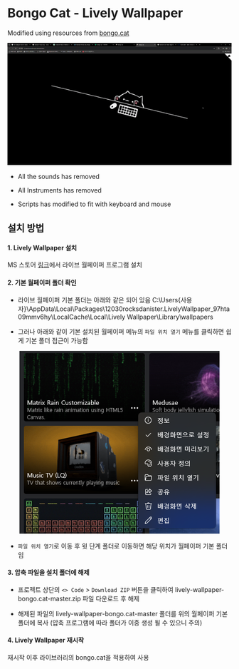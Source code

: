 # Bongo Cat - Lively Wallpaper
Modified using resources from [bongo.cat](https://github.com/Externalizable/bongo.cat)
<p align="center">
  <a href="https://bongo.cat">
    <img src="lively_p.gif">
  </a>  
</p>

- All the sounds has removed

- All Instruments has removed

- Scripts has modified to fit with keyboard and mouse

## 설치 방법
#### 1. Lively Wallpaper 설치
MS 스토어 [링크](https://apps.microsoft.com/detail/9ntm2qc6qws7?hl=ko-kr&gl=US)에서 라이브 월페이퍼 프로그램 설치

#### 2. 기본 월페이퍼 폴더 확인
- 라이브 월페이퍼 기본 폴더는 아래와 같은 되어 있음
C:\Users\{사용자}\AppData\Local\Packages\12030rocksdanister.LivelyWallpaper_97hta09mmv6hy\LocalCache\Local\Lively Wallpaper\Library\wallpapers

- 그러나 아래와 같이 기본 설치된 월페이퍼 메뉴의 ``파일 위치 열기`` 메뉴를 클릭하면 쉽게 기본 폴더 접근이 가능함
<p align="center">
	<img src="lively-directory.png">
</p>

- ``파일 위치 열기``로 이동 후 윗 단계 폴더로 이동하면 해당 위치가 월페이퍼 기본 폴더임

#### 3. 압축 파일을 설치 폴더에 해제
- 프로젝트 상단의 ``<> Code`` > ``Download ZIP`` 버튼을 클릭하여 lively-wallpaper-bongo.cat-master.zip 파일 다운로드 후 해제

- 해제된 파일의 lively-wallpaper-bongo.cat-master 폴더를 위의 월페이퍼 기본 폴더에 복사 (압축 프로그램에 따라 폴더가 이중 생성 될 수 있으니 주의)

#### 4. Lively Wallpaper 재시작
재시작 이후 라이브러리의 bongo.cat을 적용하여 사용
